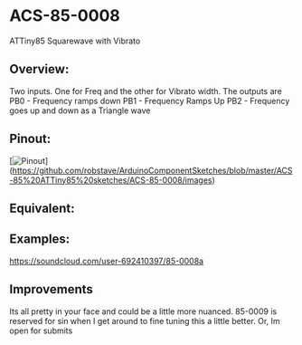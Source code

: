 # ACS-85-0008
 ATTiny85 Squarewave with Vibrato

## Overview:

 Two inputs.  One for Freq and the other for Vibrato width.
 The outputs are
 PB0 - Frequency ramps down
 PB1 - Frequency Ramps Up
 PB2 - Frequency goes up and down as a Triangle wave

## Pinout:
[![Pinout](https://github.com/robstave/ArduinoComponentSketches/blob/master/ACS-85%20ATTiny85%20sketches/ACS-85-0008/images/ACS-85-0008.png)] (https://github.com/robstave/ArduinoComponentSketches/blob/master/ACS-85%20ATTiny85%20sketches/ACS-85-0008/images)

## Equivalent:

## Examples:

 https://soundcloud.com/user-692410397/85-0008a
 
 
## Improvements
Its all pretty in your face and could be a little more nuanced.
85-0009 is reserved for sin when I get around to fine tuning this a little better.  Or, Im open for submits
